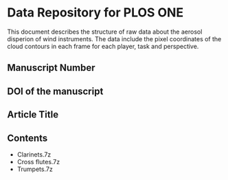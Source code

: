 # Data Repository for PLOS ONE
This document describes the structure of raw data about the aerosol disperion of wind instruments. The data include the pixel coordinates of the cloud contours in each frame for each player, task and perspective.

## Manuscript Number

## DOI of the manuscript

## Article Title

## Contents

- Clarinets.7z
- Cross flutes.7z
- Trumpets.7z

